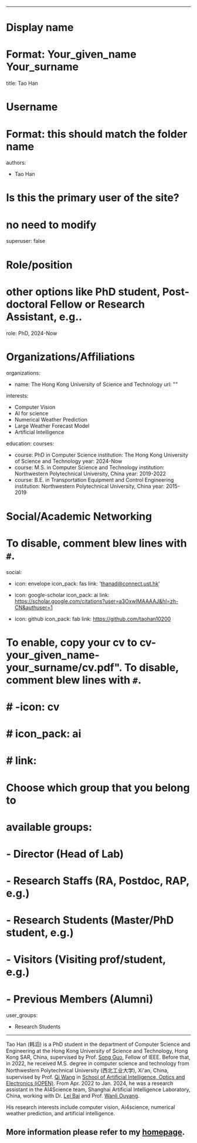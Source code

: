 
---
# Display name
# Format: Your_given_name Your_surname 
title: Tao Han

# Username
# Format: this should match the folder name
authors:
- Tao Han

# Is this the primary user of the site?
# no need to modify 
superuser: false

# Role/position
# other options like PhD student, Post-doctoral Fellow or Research Assistant, e.g..
role: PhD, 2024-Now

# Organizations/Affiliations
organizations:
- name: The Hong Kong University of Science and Technology
  url: ""

interests:
- Computer Vision
- AI for science
- Numerical Weather Prediction
- Large Weather Forecast Model
- Artificial Intelligence

education:
  courses:
  - course: PhD in Computer Science
    institution: The Hong Kong University of Science and Technology
    year: 2024-Now
  - course: M.S. in Computer Science and Technology
    institution: Northwestern Polytechnical University, China
    year: 2019-2022
  - course: B.E. in Transportation Equipment and Control Engineering
    institution: Northwestern Polytechnical University, China
    year: 2015-2019

# Social/Academic Networking
# To disable, comment blew lines with `#`.
social:
- icon: envelope
  icon_pack: fas
  link: 'thanad@connect.ust.hk'

- icon: google-scholar
  icon_pack: ai
  link: https://scholar.google.com/citations?user=a3OxwlMAAAAJ&hl=zh-CN&authuser=1

- icon: github
  icon_pack: fab
  link: https://github.com/taohan10200

# To enable, copy your cv to cv-your_given_name-your_surname/cv.pdf". To disable, comment blew lines with `#`.
# # -icon: cv
# # icon_pack: ai
# # link:

# Choose which group that you belong to
#  available groups:
#  - Director (Head of Lab)
#  - Research Staffs (RA, Postdoc, RAP, e.g.)
#  - Research Students (Master/PhD student, e.g.)
#  - Visitors (Visiting prof/student, e.g.)
#  - Previous Members (Alumni)
user_groups:
- Research Students
---

Tao Han (韩滔) is a PhD student in the department of Computer Science and Engineering at the Hong Kong University of Science and Technology, Hong Kong SAR, China, supervised by Prof. [Song Guo](https://cse.hkust.edu.hk/admin/people/faculty/profile/songguo), Fellow of IEEE. Before that,  in 2022, he received M.S. degree in computer science and technology from Northwestern Polytechnical University (西北工业大学), Xi'an, China, supervised by Prof. [Qi Wang](https://crabwq.github.io/) in [School of Artificial Intelligence, Optics and Electronics (iOPEN)](https://iopen.nwpu.edu.cn/index.htm). From Apr. 2022 to Jan. 2024, he was a research assistant in the AI4Science team, Shanghai Artificial Intelligence Laboratory, China, working with Dr. [Lei Bai](http://leibai.site/) and Prof. [Wanli Ouyang](https://scholar.google.com/citations?user=pw_0Z_UAAAAJ&%20hl=en). 

His research interests include computer vision, Ai4science, numerical weather prediction, and artificial intelligence.

More information please refer to my [homepage](https://taohan10200.github.io/). 
---

